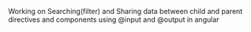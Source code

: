 Working on Searching(filter) and Sharing data between child and parent directives and components using @input and @output in angular